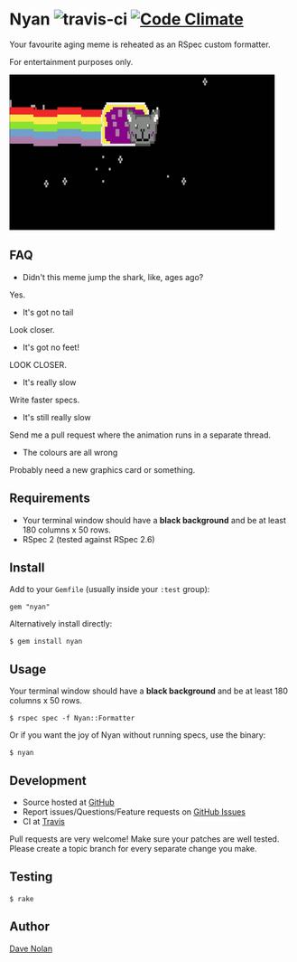 Nyan ![travis-ci](https://secure.travis-ci.org/textgoeshere/nyan.png) [![Code Climate](https://codeclimate.com/github/textgoeshere/nyan.png)](https://codeclimate.com/github/textgoeshere/nyan)
==================

Your favourite aging meme is reheated as an RSpec custom formatter.

For entertainment purposes only.

![NYAN?](https://github.com/kapoq/nyan/raw/master/docs/nyan_animated.gif)

FAQ
---

* Didn't this meme jump the shark, like, ages ago?

Yes.

* It's got no tail

Look closer.

* It's got no feet!

LOOK CLOSER.

* It's really slow

Write faster specs.

* It's still really slow

Send me a pull request where the animation runs in a separate thread.

* The colours are all wrong

Probably need a new graphics card or something.

Requirements
------------

* Your terminal window should have a **black background** and be at least 180 columns x 50 rows.
* RSpec 2 (tested against RSpec 2.6)

Install
-------

Add to your `Gemfile` (usually inside your `:test` group):

    gem "nyan"

Alternatively install directly:

    $ gem install nyan

Usage
-----

Your terminal window should have a **black background** and be at
least 180 columns x 50 rows.

    $ rspec spec -f Nyan::Formatter

Or if you want the joy of Nyan without running specs, use the binary:

    $ nyan

Development
-----------

* Source hosted at [GitHub](https://github.com/kapoq/nyan)
* Report issues/Questions/Feature requests on [GitHub Issues](https://github.com/kapoq/nyan)
* CI at [Travis](http://travis-ci.org/#!/textgoeshere/nyan)

Pull requests are very welcome! Make sure your patches are well tested. Please create a topic branch for every separate change
you make.

Testing
-------

    $ rake

Author
------

[Dave Nolan](https://github.com/textgoeshere)
